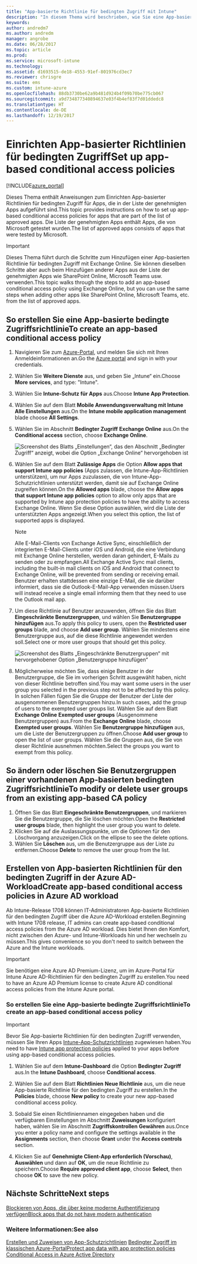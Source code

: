 ```yaml
---
title: "App-basierte Richtlinie für bedingten Zugriff mit Intune"
description: "In diesem Thema wird beschrieben, wie Sie eine App-basierte Richtlinie für bedingten Zugriff mit Intune konfigurieren können."
keywords: 
author: andredm7
ms.author: andredm
manager: angrobe
ms.date: 06/28/2017
ms.topic: article
ms.prod: 
ms.service: microsoft-intune
ms.technology: 
ms.assetid: d1693515-de18-4553-91ef-801976cd3ec7
ms.reviewer: chrisgre
ms.suite: ems
ms.custom: intune-azure
ms.openlocfilehash: 88db3730be62a9b481d924b4f09b70be775cb067
ms.sourcegitcommit: a9d734877340894637e03f4b4ef83f7d01ddedc8
ms.translationtype: HT
ms.contentlocale: de-DE
ms.lasthandoff: 12/19/2017
---
```

# <a name="set-up-app-based-conditional-access-policies"></a><span data-ttu-id="4f0c2-103">Einrichten App-basierter Richtlinien für bedingten Zugriff</span><span class="sxs-lookup"><span data-stu-id="4f0c2-103">Set up app-based conditional access policies</span></span>

[!INCLUDE[azure_portal](./includes/azure_portal.md)]

<span data-ttu-id="4f0c2-104">Dieses Thema enthält Anweisungen zum Einrichten App-basierter Richtlinien für bedingten Zugriff für Apps, die in der Liste der genehmigten Apps aufgeführt sind.</span><span class="sxs-lookup"><span data-stu-id="4f0c2-104">This topic provides instructions on how to set up app-based conditional access policies for apps that are part of the list of approved apps.</span></span> <span data-ttu-id="4f0c2-105">Die Liste der genehmigten Apps enthält Apps, die von Microsoft getestet wurden.</span><span class="sxs-lookup"><span data-stu-id="4f0c2-105">The list of approved apps consists of apps that were tested by Microsoft.</span></span>

> [!IMPORTANT]
> <span data-ttu-id="4f0c2-106">Dieses Thema führt durch die Schritte zum Hinzufügen einer App-basierten Richtlinie für bedingten Zugriff mit Exchange Online. Sie können dieselben Schritte aber auch beim Hinzufügen anderer Apps aus der Liste der genehmigten Apps wie SharePoint Online, Microsoft Teams usw. verwenden.</span><span class="sxs-lookup"><span data-stu-id="4f0c2-106">This topic walks through the steps to add an app-based conditional access policy using Exchange Online, but you can use the same steps when adding other apps like SharePoint Online, Microsoft Teams, etc. from the list of approved apps.</span></span>

## <a name="to-create-an-app-based-conditional-access-policy"></a><span data-ttu-id="4f0c2-107">So erstellen Sie eine App-basierte bedingte Zugriffsrichtlinie</span><span class="sxs-lookup"><span data-stu-id="4f0c2-107">To create an app-based conditional access policy</span></span>
1.  <span data-ttu-id="4f0c2-108">Navigieren Sie zum [Azure-Portal](https://portal.azure.com), und melden Sie sich mit Ihren Anmeldeinformationen an.</span><span class="sxs-lookup"><span data-stu-id="4f0c2-108">Go the [Azure portal](https://portal.azure.com) and sign in with your credentials.</span></span>

2.  <span data-ttu-id="4f0c2-109">Wählen Sie **Weitere Dienste** aus, und geben Sie „Intune“ ein.</span><span class="sxs-lookup"><span data-stu-id="4f0c2-109">Choose **More services**, and type: "Intune".</span></span>

3.  <span data-ttu-id="4f0c2-110">Wählen Sie **Intune-Schutz für Apps** aus.</span><span class="sxs-lookup"><span data-stu-id="4f0c2-110">Choose **Intune App Protection**.</span></span>

4.  <span data-ttu-id="4f0c2-111">Wählen Sie auf dem Blatt **Mobile Anwendungsverwaltung mit Intune** **Alle Einstellungen** aus.</span><span class="sxs-lookup"><span data-stu-id="4f0c2-111">On the **Intune mobile application management** blade choose **All Settings**.</span></span>

5.  <span data-ttu-id="4f0c2-112">Wählen Sie im Abschnitt **Bedingter Zugriff** **Exchange Online** aus.</span><span class="sxs-lookup"><span data-stu-id="4f0c2-112">On the **Conditional access** section, choose **Exchange Online**.</span></span>

    ![Screenshot des Blatts „Einstellungen“, das den Abschnitt „Bedingter Zugriff“ anzeigt, wobei die Option „Exchange Online“ hervorgehoben ist](./media/MAM-conditional-access-1.png)

6. <span data-ttu-id="4f0c2-114">Wählen Sie auf dem Blatt **Zulässige Apps** die Option **Allow apps that support Intune app policies** (Apps zulassen, die Intune-App-Richtlinien unterstützen), um nur Apps zuzulassen, die von Intune-App-Schutzrichtlinien unterstützt werden, damit sie auf Exchange Online zugreifen können.</span><span class="sxs-lookup"><span data-stu-id="4f0c2-114">On the **Allowed apps** blade, choose the **Allow apps that support Intune app policies** option to allow only apps that are supported by Intune app protection policies to have the ability to access Exchange Online.</span></span> <span data-ttu-id="4f0c2-115">Wenn Sie diese Option auswählen, wird die Liste der unterstützten Apps angezeigt.</span><span class="sxs-lookup"><span data-stu-id="4f0c2-115">When you select this option, the list of supported apps is displayed.</span></span>

    > [!NOTE]
    > <span data-ttu-id="4f0c2-116">Alle E-Mail-Clients von Exchange Active Sync, einschließlich der integrierten E-Mail-Clients unter iOS und Android, die eine Verbindung mit Exchange Online herstellen, werden daran gehindert, E-Mails zu senden oder zu empfangen.</span><span class="sxs-lookup"><span data-stu-id="4f0c2-116">All Exchange Active Sync mail clients, including the built-in mail clients on iOS and Android that connect to Exchange Online, will be prevented from sending or receiving email.</span></span> <span data-ttu-id="4f0c2-117">Benutzer erhalten stattdessen eine einzige E-Mail, die sie darüber informiert, dass sie die Outlook-E-Mail-App verwenden müssen.</span><span class="sxs-lookup"><span data-stu-id="4f0c2-117">Users will instead receive a single email informing them that they need to use the Outlook mail app.</span></span>

7. <span data-ttu-id="4f0c2-118">Um diese Richtlinie auf Benutzer anzuwenden, öffnen Sie das Blatt **Eingeschränkte Benutzergruppen**, und wählen Sie **Benutzergruppe hinzufügen** aus.</span><span class="sxs-lookup"><span data-stu-id="4f0c2-118">To apply this policy to users, open the **Restricted user groups** blade, and choose **Add user group**.</span></span> <span data-ttu-id="4f0c2-119">Wählen Sie mindestens eine Benutzergruppe aus, auf die diese Richtlinie angewendet werden soll.</span><span class="sxs-lookup"><span data-stu-id="4f0c2-119">Select one or more user groups that should get this policy.</span></span>

    ![Screenshot des Blatts „Eingeschränkte Benutzergruppen“ mit hervorgehobener Option „Benutzergruppe hinzufügen“](./media/mam-ca-add-user-group.png)

8. <span data-ttu-id="4f0c2-121">Möglicherweise möchten Sie, dass einige Benutzer in der Benutzergruppe, die Sie im vorherigen Schritt ausgewählt haben, nicht von dieser Richtlinie betroffen sind.</span><span class="sxs-lookup"><span data-stu-id="4f0c2-121">You may want some users in the user group you selected in the previous step not to be affected by this policy.</span></span> <span data-ttu-id="4f0c2-122">In solchen Fällen fügen Sie die Gruppe der Benutzer der Liste der ausgenommenen Benutzergruppen hinzu.</span><span class="sxs-lookup"><span data-stu-id="4f0c2-122">In such cases, add the group of users to the exempted user groups list.</span></span> <span data-ttu-id="4f0c2-123">Wählen Sie auf dem Blatt **Exchange Online** **Exempted user groups** (Ausgenommene Benutzergruppen) aus.</span><span class="sxs-lookup"><span data-stu-id="4f0c2-123">From the **Exchange Online** blade, choose **Exempted user groups**.</span></span> <span data-ttu-id="4f0c2-124">Wählen Sie **Benutzergruppe hinzufügen** aus, um die Liste der Benutzergruppen zu öffnen.</span><span class="sxs-lookup"><span data-stu-id="4f0c2-124">Choose **Add user group** to open the list of user groups.</span></span> <span data-ttu-id="4f0c2-125">Wählen Sie die Gruppen aus, die Sie von dieser Richtlinie ausnehmen möchten.</span><span class="sxs-lookup"><span data-stu-id="4f0c2-125">Select the groups you want to exempt from this policy.</span></span>

## <a name="to-modify-or-delete-user-groups-from-an-existing-app-based-ca-policy"></a><span data-ttu-id="4f0c2-126">So ändern oder löschen Sie Benutzergruppen einer vorhandenen App-basierten bedingten Zugriffsrichtlinie</span><span class="sxs-lookup"><span data-stu-id="4f0c2-126">To modify or delete user groups from an existing app-based CA policy</span></span>

1. <span data-ttu-id="4f0c2-127">Öffnen Sie das Blatt **Eingeschränkte Benutzergruppen**, und markieren Sie die Benutzergruppe, die Sie löschen möchten.</span><span class="sxs-lookup"><span data-stu-id="4f0c2-127">Open the **Restricted user groups** blade, then highlight the user group you want to delete.</span></span>
2. <span data-ttu-id="4f0c2-128">Klicken Sie auf die Auslassungspunkte, um die Optionen für den Löschvorgang anzuzeigen.</span><span class="sxs-lookup"><span data-stu-id="4f0c2-128">Click on the ellipse to see the delete options.</span></span>
3. <span data-ttu-id="4f0c2-129">Wählen Sie **Löschen** aus, um die Benutzergruppe aus der Liste zu entfernen.</span><span class="sxs-lookup"><span data-stu-id="4f0c2-129">Choose **Delete** to remove the user group from the list.</span></span>

## <a name="create-app-based-conditional-access-policies-in-azure-ad-workload"></a><span data-ttu-id="4f0c2-130">Erstellen von App-basierten Richtlinien für den bedingten Zugriff in der Azure AD-Workload</span><span class="sxs-lookup"><span data-stu-id="4f0c2-130">Create app-based conditional access policies in Azure AD workload</span></span>

<span data-ttu-id="4f0c2-131">Ab Intune-Release 1708 können IT-Administratoren App-basierte Richtlinien für den bedingten Zugriff über die Azure AD-Workload erstellen.</span><span class="sxs-lookup"><span data-stu-id="4f0c2-131">Beginning with Intune 1708 release, IT admins can create app-based conditional access policies from the Azure AD workload.</span></span> <span data-ttu-id="4f0c2-132">Dies bietet Ihnen den Komfort, nicht zwischen den Azure- und Intune-Workloads hin und her wechseln zu müssen.</span><span class="sxs-lookup"><span data-stu-id="4f0c2-132">This gives convenience so you don't need to switch between the Azure and the Intune workloads.</span></span>

> [!IMPORTANT]
> <span data-ttu-id="4f0c2-133">Sie benötigen eine Azure AD Premium-Lizenz, um im Azure-Portal für Intune Azure AD-Richtlinien für den bedingten Zugriff zu erstellen.</span><span class="sxs-lookup"><span data-stu-id="4f0c2-133">You need to have an Azure AD Premium license to create Azure AD conditional access policies from the Intune Azure portal.</span></span>

### <a name="to-create-an-app-based-conditional-access-policy"></a><span data-ttu-id="4f0c2-134">So erstellen Sie eine App-basierte bedingte Zugriffsrichtlinie</span><span class="sxs-lookup"><span data-stu-id="4f0c2-134">To create an app-based conditional access policy</span></span>

> [!IMPORTANT]
> <span data-ttu-id="4f0c2-135">Bevor Sie App-basierte Richtlinien für den bedingten Zugriff verwenden, müssen Sie Ihren Apps [Intune-App-Schutzrichtlinien](app-protection-policies.md) zugewiesen haben.</span><span class="sxs-lookup"><span data-stu-id="4f0c2-135">You need to have [Intune app protection policies](app-protection-policies.md) applied to your apps before using app-based conditional access policies.</span></span>

1. <span data-ttu-id="4f0c2-136">Wählen Sie auf dem **Intune-Dashboard** die Option **Bedingter Zugriff** aus.</span><span class="sxs-lookup"><span data-stu-id="4f0c2-136">In the **Intune Dashboard**, choose **Conditional access**.</span></span>

2. <span data-ttu-id="4f0c2-137">Wählen Sie auf dem Blatt **Richtlinien** **Neue Richtlinie** aus, um die neue App-basierte Richtlinie für den bedingten Zugriff zu erstellen.</span><span class="sxs-lookup"><span data-stu-id="4f0c2-137">In the **Policies** blade, choose **New policy** to create your new app-based conditional access policy.</span></span>

4. <span data-ttu-id="4f0c2-138">Sobald Sie einen Richtliniennamen eingegeben haben und die verfügbaren Einstellungen im Abschnitt **Zuweisungen** konfiguriert haben, wählen Sie im Abschnitt **Zugriffskontrollen** **Gewähren** aus.</span><span class="sxs-lookup"><span data-stu-id="4f0c2-138">Once you enter a policy name and configure the settings available in the **Assignments** section, then choose **Grant** under the **Access controls** section.</span></span>

5. <span data-ttu-id="4f0c2-139">Klicken Sie auf **Genehmigte Client-App erforderlich (Vorschau)**, **Auswählen** und dann auf **OK**, um die neue Richtlinie zu speichern.</span><span class="sxs-lookup"><span data-stu-id="4f0c2-139">Choose **Require approved client app**, choose **Select**, then choose **OK** to save the new policy.</span></span>

## <a name="next-steps"></a><span data-ttu-id="4f0c2-140">Nächste Schritte</span><span class="sxs-lookup"><span data-stu-id="4f0c2-140">Next steps</span></span>
[<span data-ttu-id="4f0c2-141">Blockieren von Apps, die über keine moderne Authentifizierung verfügen</span><span class="sxs-lookup"><span data-stu-id="4f0c2-141">Block apps that do not have modern authentication</span></span>](app-modern-authentication-block.md)

### <a name="see-also"></a><span data-ttu-id="4f0c2-142">Weitere Informationen:</span><span class="sxs-lookup"><span data-stu-id="4f0c2-142">See also</span></span>

<span data-ttu-id="4f0c2-143">[Erstellen und Zuweisen von App-Schutzrichtlinien](app-protection-policies.md)
[Bedingter Zugriff im klassischen Azure-Portal](https://docs.microsoft.com/azure/active-directory/active-directory-conditional-access)</span><span class="sxs-lookup"><span data-stu-id="4f0c2-143">[Protect app data with app protection policies](app-protection-policies.md)
[Conditional Access in Azure Active Directory](https://docs.microsoft.com/azure/active-directory/active-directory-conditional-access)</span></span>
